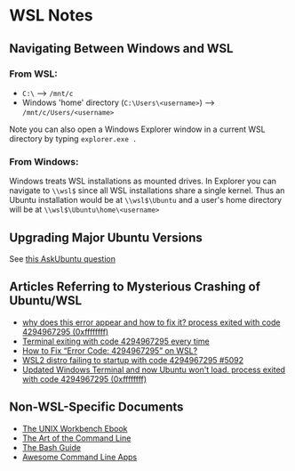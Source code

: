 WSL Notes
=========


Navigating Between Windows and WSL
----------------------------------

### From WSL: ###

- `C:\` --> `/mnt/c`
- Windows 'home' directory (`C:\Users\<username>`) --> `/mnt/c/Users/<username>`

Note you can also open a Windows Explorer window in a current WSL directory by typing `explorer.exe .`



### From Windows: ###

Windows treats WSL installations as mounted drives. In Explorer you can navigate to `\\wsl$` since all WSL installations share a single kernel. Thus an Ubuntu installation would be at `\\wsl$\Ubuntu` and a user's home directory will be at `\\wsl$\Ubuntu\home\<username>`


Upgrading Major Ubuntu Versions
-------------------------------

See [this AskUbuntu question](https://askubuntu.com/questions/1428423/upgrade-ubuntu-in-wsl2-from-20-04-to-22-04) 



Articles Referring to Mysterious Crashing of Ubuntu/WSL
-------------------------------------------------------

- [why does this error appear and how to fix it? process exited with code 4294967295 (0xffffffff)](https://answers.microsoft.com/en-us/windows/forum/all/why-does-this-error-appear-and-how-to-fix-it/0473eb22-3827-4fc6-bce6-ae63b73882d7)
- [Terminal exiting with code 4294967295 every time](https://answers.microsoft.com/en-us/windows/forum/all/terminal-exiting-with-code-4294967295-every-time/920b405b-38df-435b-bd31-550ce29f31c8)
- [How to Fix “Error Code: 4294967295” on WSL?](https://appuals.com/wsl-fails-to-start-error-4294967295/)
- [WSL2 distro failing to startup with code 4294967295 #5092](https://github.com/microsoft/WSL/issues/5092)
- [Updated Windows Terminal and now Ubuntu won't load. process exited with code 4294967295 (0xffffffff)](https://superuser.com/questions/1706906/updated-windows-terminal-and-now-ubuntu-wont-load-process-exited-with-code-429)


Non-WSL-Specific Documents
--------------------------

- [The UNIX Workbench Ebook](https://seankross.com/the-unix-workbench/command-line-basics.html)
- [The Art of the Command Line](https://github.com/jlevy/the-art-of-command-line)
- [The Bash Guide](https://guide.bash.academy)
- [Awesome Command Line Apps](https://github.com/herrbischoff/awesome-command-line-apps)
